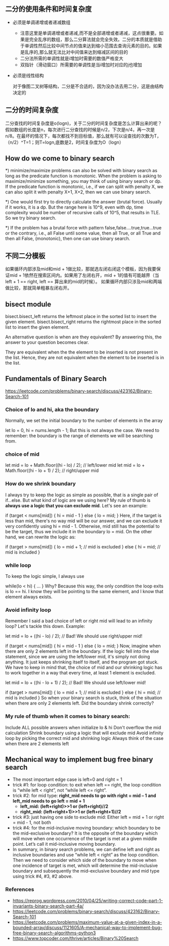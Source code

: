 ## 二分的使用条件和时间复杂度

* 必须是单调递增或者递减数组
  * 注意这里是单调递增或者递减,而不是全部递增或者递减，这点很重要。如果是完全乱序的数组，那么二分算法就会完全失效。二分的本质就是借助于单调性然后比较中间节点的值来达到缩小范围去查询元素的目的。如果是乱序的,那么就无法比对中间值来达到缩减区间的目的
  * 二分法所需的单调性就是i增加时需要的数值严格变大
  * 双指针（滑动窗口）所需要的单调性是当i增加时对应的j也增加

* 必须是线性结构

    对于像图二叉树等结构，二分是不合适的，因为没办法去用二分，这是由结构决定的

## 二分的时间复杂度
   二分查找的时间复杂度是o(logn)，关于二分的时间复杂度是怎么计算出来的呢？假如数组的长度是n，每次进行二分查找的时候是n/2，下次是n/4，再一次是n/8。在最坏的情况下，每次都找不到目标值，那么就有可以设查找的次数为T，（n/2）^T=1；则T=logn,底数是2，时间复杂度为O（logn）

##  How do we come to binary search
*) minimize/maximize problems can also be solved with binary search as long as the predicate function is monotonic. When the problem is asking to maximize/minimize something, you may think of using binary search or dp. If the predicate function is monotonic, i.e., if we can split with penalty X, we can also split it with penalty X+1, X+2, then we can use binary search.

*) One would first try to directly calculate the answer (brutal force). Usually if it works, it is a dp. But the range here is 10^9, even with dp, time complexity would be number of recursive calls of 10^5, that results in TLE. So we try  binary search.

*) If the problem has a brutal force with pattern false,false....true,true...true or the contrary, i.e., all False until some value, then all True, or all True and then all False, (monotonic), then one can use binary search.

## 不同二分模板

如果循环内部涉及mid和mid + 1做比较，那就选左闭右闭这个模板，因为我要保证mid + 1依然在搜索区间内。如果用了左闭右开，mid + 1的值有可能越界（当left + 1 == right, left == 算出来的mid的时候）。
如果循环内部只涉及mid和两端做比较，那就简单粗暴左闭右开。

## bisect module
bisect.bisect_left returns the leftmost place in the sorted list to insert the given element. bisect.bisect_right returns the rightmost place in the sorted list to insert the given element.

An alternative question is when are they equivalent? By answering this, the answer to your question becomes clear.

They are equivalent when the the element to be inserted is not present in the list. Hence, they are not equivalent when the element to be inserted is in the list.

## Fundamentals of Binary Search
https://leetcode.com/problems/binary-search/discuss/423162/Binary-Search-101
### Choice of lo and hi, aka the boundary
Normally, we set the initial boundary to the number of elements in the array

let lo = 0, hi = nums.length - 1;
But this is not always the case.
We need to remember: the boundary is the range of elements we will be searching from.
### choice of mid
let mid = lo + Math.floor((hi - lo) / 2); // left/lower mid
let mid = lo + Math.floor((hi - lo + 1) / 2); // right/upper mid

### How do we shrink boundary
I always try to keep the logic as simple as possible, that is a single pair of if...else. But what kind of logic are we using here? My rule of thumb is **always use a logic that you can exclude mid**.
Let's see an example:

if (target < nums[mid]) {
	hi = mid - 1
} else {
	lo = mid;
}
Here, if the target is less than mid, there's no way mid will be our answer, and we can exclude it very confidently using hi = mid - 1. Otherwise, mid still has the potential to be the target, thus we include it in the boundary lo = mid.
On the other hand, we can rewrite the logic as:

if (target > nums[mid]) {
	lo = mid + 1; // mid is excluded
} else {
	hi = mid; // mid is included
}

### while loop
To keep the logic simple, I always use

while(lo < hi) { ... }
Why? Because this way, the only condition the loop exits is lo == hi. I know they will be pointing to the same element, and I know that element always exists.

### Avoid infinity loop
Remember I said a bad choice of left or right mid will lead to an infinity loop? Let's tackle this down.
Example:

let mid = lo + ((hi - lo) / 2); // Bad! We should use right/upper mid!

if (target < nums[mid]) {
	hi = mid - 1
} else {
	lo = mid;
}
Now, imagine when there are only 2 elements left in the boundary. If the logic fell into the else statement, since we are using the left/lower mid, it's simply not doing anything. It just keeps shrinking itself to itself, and the program got stuck.
We have to keep in mind that, the choice of mid and our shrinking logic has to work together in a way that every time, at least 1 element is excluded.

let mid = lo + ((hi - lo + 1) / 2); // Bad! We should use left/lower mid!

if (target > nums[mid]) {
	lo = mid + 1; // mid is excluded
} else {
	hi = mid; // mid is included
}
So when your binary search is stuck, think of the situation when there are only 2 elements left. Did the boundary shrink correctly?

### My rule of thumb when it comes to binary search:
Include ALL possible answers when initialize lo & hi
Don't overflow the mid calculation
Shrink boundary using a logic that will exclude mid
Avoid infinity loop by picking the correct mid and shrinking logic
Always think of the case when there are 2 elements left

## Mechanical way to implement bug free binary search
- The most important edge case is left=0 and right = 1
- trick #1: for loop condition: to exit when left == right, the loop condition is “while left < right”, not “while left <= right”.
- trick #2: for mid type: **right_mid needs to go with right = mid – 1 and left_mid needs to go left = mid + 1**
  - **left_mid: (left+right)>>1 or (left+right)//2**
  - **right_mid: (left+right+1)>>1 or (left+right+1)//2**
- trick #3: just having one side to exclude mid: Either left = mid + 1 or right = mid - 1, not both
- trick #4: for the mid-inclusive moving boundary: which boundary to be the mid-exclusive boundary? It is the opposite of the boundary which will move when one occurrence of the target is met at a given middle point. Let’s call it mid-inclusive moving boundary.
- In summary, in binary search problems, we can define left and right as inclusive boundaries and use “while left < right” as the loop condition. Then we need to consider which side of the boundary to move when one incidence of target is met, which will determine the mid-inclusive boundary and subsequently the mid-exclusive boundary and mid type using trick #4, #3, #2 above.
### References
- https://reprog.wordpress.com/2010/04/25/writing-correct-code-part-1-invariants-binary-search-part-4a/
- https://leetcode.com/problems/binary-search/discuss/423162/Binary-Search-101
- https://leetcode.com/problems/maximum-value-at-a-given-index-in-a-bounded-array/discuss/1121605/A-mechanical-way-to-implement-bug-free-binary-search-algorithms-python3
- https://www.topcoder.com/thrive/articles/Binary%20Search